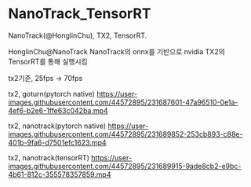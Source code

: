# NanoTrack_TensorRT
NanoTrack(@HonglinChu), TX2, TensorRT.

HonglinChu@NanoTrack
NanoTrack의 onnx를 기반으로 nvidia TX2의 TensorRT를 통해 실행시킴

tx2기준, 25fps -> 70fps

tx2, goturn(pytorch native)
https://user-images.githubusercontent.com/44572895/231687601-47a96510-0e1a-4ef6-b2e6-1ffe63c042ba.mp4

tx2, nanotrack(pytorch native)
https://user-images.githubusercontent.com/44572895/231689852-253cb893-c88e-401b-9fa6-d7501efc1623.mp4

tx2, nanotrack(tensorRT)
https://user-images.githubusercontent.com/44572895/231689915-9ade8cb2-e9bc-4b61-812c-355578357859.mp4
